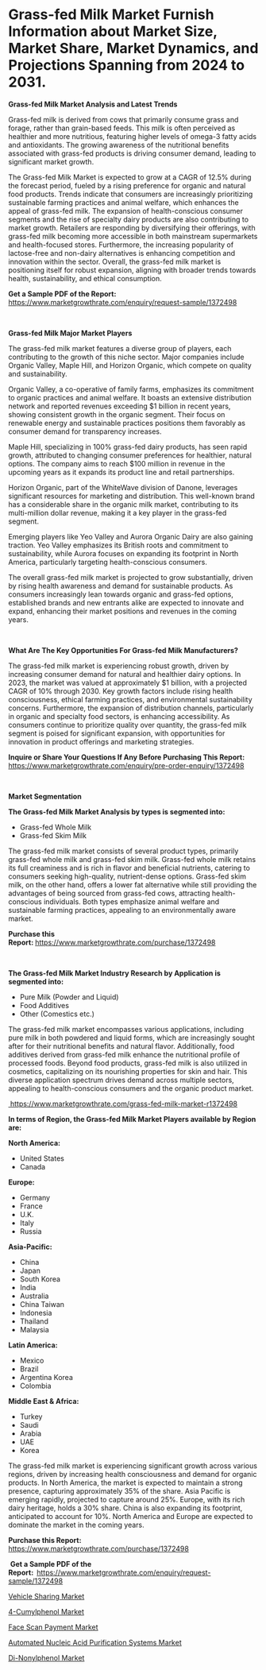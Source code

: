 <p><h1>Grass-fed Milk Market Furnish Information about Market Size, Market Share, Market Dynamics, and Projections Spanning from 2024 to 2031.</h1></p><p><strong>Grass-fed Milk Market Analysis and Latest Trends</strong></p>
<p><p>Grass-fed milk is derived from cows that primarily consume grass and forage, rather than grain-based feeds. This milk is often perceived as healthier and more nutritious, featuring higher levels of omega-3 fatty acids and antioxidants. The growing awareness of the nutritional benefits associated with grass-fed products is driving consumer demand, leading to significant market growth.</p><p>The Grass-fed Milk Market is expected to grow at a CAGR of 12.5% during the forecast period, fueled by a rising preference for organic and natural food products. Trends indicate that consumers are increasingly prioritizing sustainable farming practices and animal welfare, which enhances the appeal of grass-fed milk. The expansion of health-conscious consumer segments and the rise of specialty dairy products are also contributing to market growth. Retailers are responding by diversifying their offerings, with grass-fed milk becoming more accessible in both mainstream supermarkets and health-focused stores. Furthermore, the increasing popularity of lactose-free and non-dairy alternatives is enhancing competition and innovation within the sector. Overall, the grass-fed milk market is positioning itself for robust expansion, aligning with broader trends towards health, sustainability, and ethical consumption.</p></p>
<p><strong>Get a Sample PDF of the Report:&nbsp;</strong> <a href="https://www.marketgrowthrate.com/enquiry/request-sample/1372498">https://www.marketgrowthrate.com/enquiry/request-sample/1372498</a></p>
<p>&nbsp;</p>
<p><strong>Grass-fed Milk Major Market Players</strong></p>
<p><p>The grass-fed milk market features a diverse group of players, each contributing to the growth of this niche sector. Major companies include Organic Valley, Maple Hill, and Horizon Organic, which compete on quality and sustainability.</p><p>Organic Valley, a co-operative of family farms, emphasizes its commitment to organic practices and animal welfare. It boasts an extensive distribution network and reported revenues exceeding $1 billion in recent years, showing consistent growth in the organic segment. Their focus on renewable energy and sustainable practices positions them favorably as consumer demand for transparency increases.</p><p>Maple Hill, specializing in 100% grass-fed dairy products, has seen rapid growth, attributed to changing consumer preferences for healthier, natural options. The company aims to reach $100 million in revenue in the upcoming years as it expands its product line and retail partnerships.</p><p>Horizon Organic, part of the WhiteWave division of Danone, leverages significant resources for marketing and distribution. This well-known brand has a considerable share in the organic milk market, contributing to its multi-million dollar revenue, making it a key player in the grass-fed segment.</p><p>Emerging players like Yeo Valley and Aurora Organic Dairy are also gaining traction. Yeo Valley emphasizes its British roots and commitment to sustainability, while Aurora focuses on expanding its footprint in North America, particularly targeting health-conscious consumers.</p><p>The overall grass-fed milk market is projected to grow substantially, driven by rising health awareness and demand for sustainable products. As consumers increasingly lean towards organic and grass-fed options, established brands and new entrants alike are expected to innovate and expand, enhancing their market positions and revenues in the coming years.</p></p>
<p>&nbsp;</p>
<p><strong>What Are The Key Opportunities For Grass-fed Milk Manufacturers?</strong></p>
<p><p>The grass-fed milk market is experiencing robust growth, driven by increasing consumer demand for natural and healthier dairy options. In 2023, the market was valued at approximately $1 billion, with a projected CAGR of 10% through 2030. Key growth factors include rising health consciousness, ethical farming practices, and environmental sustainability concerns. Furthermore, the expansion of distribution channels, particularly in organic and specialty food sectors, is enhancing accessibility. As consumers continue to prioritize quality over quantity, the grass-fed milk segment is poised for significant expansion, with opportunities for innovation in product offerings and marketing strategies.</p></p>
<p><strong>Inquire or Share Your Questions If Any Before Purchasing This Report:</strong> <a href="https://www.marketgrowthrate.com/enquiry/pre-order-enquiry/1372498">https://www.marketgrowthrate.com/enquiry/pre-order-enquiry/1372498</a></p>
<p>&nbsp;</p>
<p><strong>Market Segmentation</strong></p>
<p><strong>The Grass-fed Milk Market Analysis by types is segmented into:</strong></p>
<p><ul><li>Grass-fed Whole Milk</li><li>Grass-fed Skim Milk</li></ul></p>
<p><p>The grass-fed milk market consists of several product types, primarily grass-fed whole milk and grass-fed skim milk. Grass-fed whole milk retains its full creaminess and is rich in flavor and beneficial nutrients, catering to consumers seeking high-quality, nutrient-dense options. Grass-fed skim milk, on the other hand, offers a lower fat alternative while still providing the advantages of being sourced from grass-fed cows, attracting health-conscious individuals. Both types emphasize animal welfare and sustainable farming practices, appealing to an environmentally aware market.</p></p>
<p><strong>Purchase this Report:&nbsp;</strong><a href="https://www.marketgrowthrate.com/purchase/1372498">https://www.marketgrowthrate.com/purchase/1372498</a></p>
<p>&nbsp;</p>
<p><strong>The Grass-fed Milk Market Industry Research by Application is segmented into:</strong></p>
<p><ul><li>Pure Milk (Powder and Liquid)</li><li>Food Additives</li><li>Other (Comestics etc.)</li></ul></p>
<p><p>The grass-fed milk market encompasses various applications, including pure milk in both powdered and liquid forms, which are increasingly sought after for their nutritional benefits and natural flavor. Additionally, food additives derived from grass-fed milk enhance the nutritional profile of processed foods. Beyond food products, grass-fed milk is also utilized in cosmetics, capitalizing on its nourishing properties for skin and hair. This diverse application spectrum drives demand across multiple sectors, appealing to health-conscious consumers and the organic product market.</p></p>
<p><a href="https://www.marketgrowthrate.com/grass-fed-milk-market-r1372498">&nbsp;https://www.marketgrowthrate.com/grass-fed-milk-market-r1372498</a></p>
<p><strong>In terms of Region, the Grass-fed Milk Market Players available by Region are:</strong></p>
<p>
    <p> <strong> North America: </strong>
        <ul>
            <li>United States</li>
            <li>Canada</li>
        </ul>
        </p> 
    <p> <strong> Europe: </strong>
        <ul>
            <li>Germany</li>
            <li>France</li>
            <li>U.K.</li>
            <li>Italy</li>
            <li>Russia</li>
        </ul>
        </p> 
    <p> <strong> Asia-Pacific: </strong>
        <ul>
            <li>China</li>
            <li>Japan</li>
            <li>South Korea</li>
            <li>India</li>
            <li>Australia</li>
            <li>China Taiwan</li>
            <li>Indonesia</li>
            <li>Thailand</li>
            <li>Malaysia</li>
        </ul>
        </p> 
    <p> <strong> Latin America: </strong>
        <ul>
            <li>Mexico</li>
            <li>Brazil</li>
            <li>Argentina Korea</li>
            <li>Colombia</li>
        </ul>
        </p> 
    <p> <strong> Middle East & Africa: </strong>
        <ul>
            <li>Turkey</li>
            <li>Saudi</li>
            <li>Arabia</li>
            <li>UAE</li>
            <li>Korea</li>
        </ul>
    </p>
    </p>
<p><p>The grass-fed milk market is experiencing significant growth across various regions, driven by increasing health consciousness and demand for organic products. In North America, the market is expected to maintain a strong presence, capturing approximately 35% of the share. Asia Pacific is emerging rapidly, projected to capture around 25%. Europe, with its rich dairy heritage, holds a 30% share. China is also expanding its footprint, anticipated to account for 10%. North America and Europe are expected to dominate the market in the coming years.</p></p>
<p><strong>Purchase this Report: </strong><a href="https://www.marketgrowthrate.com/purchase/1372498">https://www.marketgrowthrate.com/purchase/1372498</a></p>
<p>&nbsp;<strong>Get a Sample PDF of the Report:&nbsp;&nbsp;</strong><a href="https://www.marketgrowthrate.com/enquiry/request-sample/1372498">https://www.marketgrowthrate.com/enquiry/request-sample/1372498</a></p>
<p><strong></strong></p>
<p><p><a href="https://medium.com/@amilkarrodriguez2/global-vehicle-sharing-market-focus-on-application-end-use-industry-type-equipment-and-region-961532c6fe41?postPublishedType=repub">Vehicle Sharing Market</a></p><p><a href="https://issuu.com/reportprime-2/docs/4-cumylphenol-market-size-2030.pptx_29047e8f5fed4e">4-Cumylphenol Market</a></p><p><a href="https://medium.com/@amilkarrodriguez2/face-scan-payment-market-a-global-and-regional-analysis-focus-on-end-user-product-and-region-21b2323d95b7">Face Scan Payment Market</a></p><p><a href="https://github.com/SamiaChowdhury801/Market-Research-Report-List-1/blob/main/automated-nucleic-acid-purification-systems-market.md">Automated Nucleic Acid Purification Systems Market</a></p><p><a href="https://issuu.com/reportprime-2/docs/di-nonylphenol-market-size-2030.ppt_60430375cb80e6">Di-Nonylphenol Market</a></p></p>